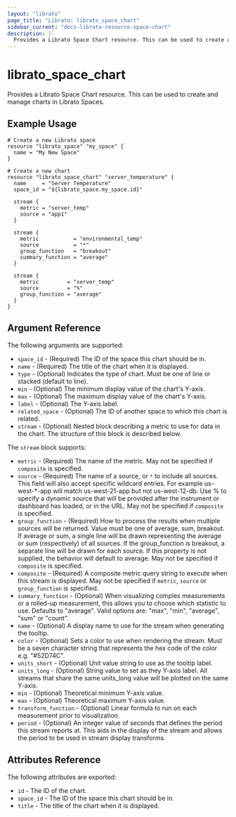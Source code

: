 ```yaml
---
layout: "librato"
page_title: "Librato: librato_space_chart"
sidebar_current: "docs-librato-resource-space-chart"
description: |-
  Provides a Librato Space Chart resource. This can be used to create and manage charts in Librato Spaces.
---
```


# librato\_space\_chart

Provides a Librato Space Chart resource. This can be used to
create and manage charts in Librato Spaces.

## Example Usage

```hcl
# Create a new Librato space
resource "librato_space" "my_space" {
  name = "My New Space"
}

# Create a new chart
resource "librato_space_chart" "server_temperature" {
  name     = "Server Temperature"
  space_id = "${librato_space.my_space.id}"

  stream {
    metric = "server_temp"
    source = "app1"
  }

  stream {
    metric           = "environmental_temp"
    source           = "*"
    group_function   = "breakout"
    summary_function = "average"
  }

  stream {
    metric         = "server_temp"
    source         = "%"
    group_function = "average"
  }
}
```

## Argument Reference

The following arguments are supported:

* `space_id` - (Required) The ID of the space this chart should be in.
* `name` - (Required) The title of the chart when it is displayed.
* `type` - (Optional) Indicates the type of chart. Must be one of line or
  stacked (default to line).
* `min` - (Optional) The minimum display value of the chart's Y-axis.
* `max` - (Optional) The maximum display value of the chart's Y-axis.
* `label` - (Optional) The Y-axis label.
* `related_space` - (Optional) The ID of another space to which this chart is
  related.
* `stream` - (Optional) Nested block describing a metric to use for data in the
  chart. The structure of this block is described below.

The `stream` block supports:

* `metric` - (Required) The name of the metric. May not be specified if
  `composite` is specified.
* `source` - (Required) The name of a source, or `*` to include all sources.
  This field will also accept specific wildcard entries. For example
  us-west-\*-app will match us-west-21-app but not us-west-12-db. Use % to
  specify a dynamic source that will be provided after the instrument or
  dashboard has loaded, or in the URL. May not be specified if `composite` is
  specified.
* `group_function` - (Required) How to process the results when multiple sources
  will be returned. Value must be one of average, sum, breakout. If average or
  sum, a single line will be drawn representing the average or sum
  (respectively) of all sources. If the group_function is breakout, a separate
  line will be drawn for each source. If this property is not supplied, the
  behavior will default to average. May not be specified if `composite` is
  specified.
* `composite` - (Required) A composite metric query string to execute when this
  stream is displayed. May not be specified if `metric`, `source` or
  `group_function` is specified.
* `summary_function` - (Optional) When visualizing complex measurements or a
  rolled-up measurement, this allows you to choose which statistic to use.
  Defaults to "average". Valid options are: "max", "min", "average", "sum" or
  "count".
* `name` - (Optional) A display name to use for the stream when generating the
  tooltip.
* `color` - (Optional) Sets a color to use when rendering the stream. Must be a
  seven character string that represents the hex code of the color e.g.
  "#52D74C".
* `units_short` - (Optional) Unit value string to use as the tooltip label.
* `units_long` - (Optional) String value to set as they Y-axis label. All
  streams that share the same units_long value will be plotted on the same
  Y-axis.
* `min` - (Optional) Theoretical minimum Y-axis value.
* `max` - (Optional) Theoretical maximum Y-axis value.
* `transform_function` - (Optional) Linear formula to run on each measurement
  prior to visualization.
* `period` - (Optional) An integer value of seconds that defines the period this
  stream reports at. This aids in the display of the stream and allows the
  period to be used in stream display transforms.

## Attributes Reference

The following attributes are exported:

* `id` - The ID of the chart.
* `space_id` - The ID of the space this chart should be in.
* `title` - The title of the chart when it is displayed.
